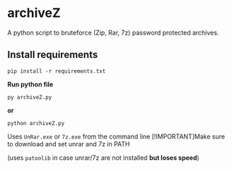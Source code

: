 # archiveZ
A python script to bruteforce (Zip, Rar, 7z) password protected archives.


## Install requirements
```
pip install -r requirements.txt
```
**Run python file**
```
py archiveZ.py
```
**or**
```
python archiveZ.py
```

Uses `UnRar.exe` or `7z.exe` from the command line 
[!IMPORTANT]Make sure to download and set unrar and 7z in PATH

(uses `patoolib` in case unrar/7z are not installed **but loses speed**)

